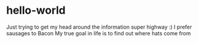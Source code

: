 # hello-world
Just trying to get my head around the information super highway :)
I prefer sausages to Bacon
My true goal in life is to find out where hats come from
